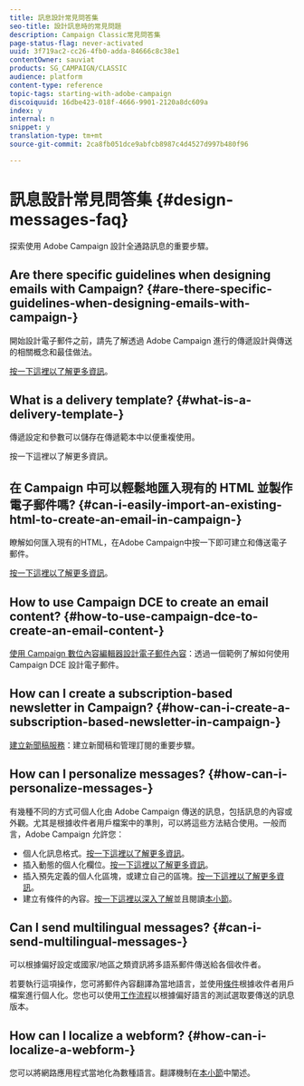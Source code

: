 ```yaml
---
title: 訊息設計常見問答集
seo-title: 設計訊息時的常見問題
description: Campaign Classic常見問答集
page-status-flag: never-activated
uuid: 3f719ac2-cc26-4fb0-adda-84666c8c38e1
contentOwner: sauviat
products: SG_CAMPAIGN/CLASSIC
audience: platform
content-type: reference
topic-tags: starting-with-adobe-campaign
discoiquuid: 16dbe423-018f-4666-9901-2120a8dc609a
index: y
internal: n
snippet: y
translation-type: tm+mt
source-git-commit: 2ca8fb051dce9abfcb8987c4d4527d997b480f96

---
```



# 訊息設計常見問答集 {#design-messages-faq}

探索使用 Adobe Campaign 設計全通路訊息的重要步驟。

## Are there specific guidelines when designing emails with Campaign? {#are-there-specific-guidelines-when-designing-emails-with-campaign-}

開始設計電子郵件之前，請先了解透過 Adobe Campaign 進行的傳遞設計與傳送的相關概念和最佳做法。

[按一下這裡以了解更多資訊](https://docs.campaign.adobe.com/doc/AC/getting_started/EN/deliveryBestPractices.html)。

## What is a delivery template? {#what-is-a-delivery-template-}

傳遞設定和參數可以儲存在傳遞範本中以便重複使用。

按一下這裡以了解更多資訊。

## 在 Campaign 中可以輕鬆地匯入現有的 HTML 並製作電子郵件嗎? {#can-i-easily-import-an-existing-html-to-create-an-email-in-campaign-}

瞭解如何匯入現有的HTML，在Adobe Campaign中按一下即可建立和傳送電子郵件。

[按一下這裡以了解更多資訊](../../delivery/using/defining-the-email-content.md#message-content)。

## How to use Campaign DCE to create an email content? {#how-to-use-campaign-dce-to-create-an-email-content-}

[使用 Campaign 數位內容編輯器設計電子郵件內容](../../web/using/use-case--creating-an-email-delivery.md)：透過一個範例了解如何使用 Campaign DCE 設計電子郵件。

## How can I create a subscription-based newsletter in Campaign? {#how-can-i-create-a-subscription-based-newsletter-in-campaign-}

[建立新聞稿服務](../../delivery/using/managing-subscriptions.md)：建立新聞稿和管理訂閱的重要步驟。

## How can I personalize messages? {#how-can-i-personalize-messages-}

有幾種不同的方式可個人化由 Adobe Campaign 傳送的訊息，包括訊息的內容或外觀。尤其是根據收件者用戶檔案中的準則，可以將這些方法結合使用。一般而言，Adobe Campaign 允許您：

* 個人化訊息格式。[按一下這裡以了解更多資訊](../../delivery/using/defining-the-email-content.md#message-content)。
* 插入動態的個人化欄位。[按一下這裡以了解更多資訊](../../delivery/using/personalization-fields.md)。
* 插入預先定義的個人化區塊，或建立自己的區塊。[按一下這裡以了解更多資訊](../../delivery/using/personalization-blocks.md)。
* 建立有條件的內容。[按一下這裡以深入了解](../../delivery/using/conditional-content.md)並且閱讀[本小節](../../delivery/using/conditional-content.md)。

## Can I send multilingual messages? {#can-i-send-multilingual-messages-}

可以根據偏好設定或國家/地區之類資訊將多語系郵件傳送給各個收件者。

若要執行這項操作，您可將郵件內容翻譯為當地語言，並使用[條件](../../delivery/using/conditional-content.md)根據收件者用戶檔案進行個人化。您也可以使用[工作流程](../../workflow/using/split.md)以根據偏好語言的測試選取要傳送的訊息版本。

## How can I localize a webform? {#how-can-i-localize-a-webform-}

您可以將網路應用程式當地化為數種語言。翻譯機制在[本小節](../../web/using/translating-a-web-form.md)中闡述。
